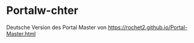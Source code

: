 # Portalw-chter
Deutsche Version des Portal Master von https://rochet2.github.io/Portal-Master.html

